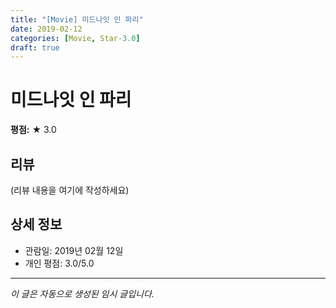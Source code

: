 ```yaml
---
title: "[Movie] 미드나잇 인 파리"
date: 2019-02-12
categories: [Movie, Star-3.0]
draft: true
---
```


# 미드나잇 인 파리

**평점:** ★ 3.0

## 리뷰

(리뷰 내용을 여기에 작성하세요)

## 상세 정보

- 관람일: 2019년 02월 12일
- 개인 평점: 3.0/5.0

---

*이 글은 자동으로 생성된 임시 글입니다.*
